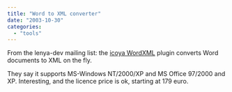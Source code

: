 ```yaml
---
title: "Word to XML converter"
date: "2003-10-30"
categories: 
  - "tools"
---
```


From the lenya-dev mailing list: the [icoya WordXML](http://www.icoya.com/produkt/wordxml) plugin converts Word documents to XML on the fly.

They say it supports MS-Windows NT/2000/XP and MS Office 97/2000 and XP. Interesting, and the licence price is ok, starting at 179 euro.
